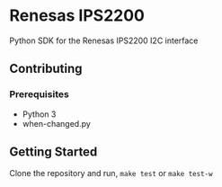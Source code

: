 # Renesas IPS2200
Python SDK for the Renesas IPS2200 I2C interface 


## Contributing

### Prerequisites

* Python 3
* when-changed.py

## Getting Started
Clone the repository and run, `make test` or `make test-w`

